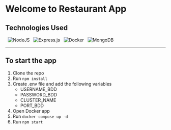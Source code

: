 # Welcome to Restaurant App

## Technologies Used
&nbsp;
![NodeJS](https://img.shields.io/badge/node.js-6DA55F?style=for-the-badge&logo=node.js&logoColor=white)
&nbsp;
![Express.js](https://img.shields.io/badge/express.js-%23404d59.svg?style=for-the-badge&logo=express&logoColor=%2361DAFB)
&nbsp;
![Docker](https://img.shields.io/badge/docker-%230db7ed.svg?style=for-the-badge&logo=docker&logoColor=white)
&nbsp;
![MongoDB](https://img.shields.io/badge/MongoDB-%234ea94b.svg?style=for-the-badge&logo=mongodb&logoColor=white)
&nbsp;
___
## To start the app

1. Clone the repo
2. Run `npm install`
3. Create .env file and add the following variables
    - USERNAME_BDD
    - PASSWORD_BDD
    - CLUSTER_NAME
    - PORT_BDD
4. Open Docker app
5. Run `docker-compose up -d`
6. Run `npm start`